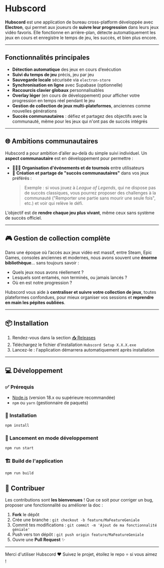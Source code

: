 # Hubscord

**Hubscord** est une application de bureau cross-platform développée avec **Electron**, qui permet aux joueurs de **suivre leur progression** dans leurs jeux vidéo favoris. Elle fonctionne en arrière-plan, détecte automatiquement les jeux en cours et enregistre le temps de jeu, les succès, et bien plus encore.

---

## Fonctionnalités principales

- **Détection automatique** des jeux en cours d’exécution
- **Suivi du temps de jeu** précis, jeu par jeu
- **Sauvegarde locale** sécurisée via `electron-store`
- **Synchronisation en ligne** avec Supabase (optionnelle)
- **Raccourcis clavier globaux** personnalisables
- **Overlay léger** (en cours de développement) pour afficher votre progression en temps réel pendant le jeu
- **Gestion de collection de jeux multi-plateformes**, anciennes comme nouvelles générations
- **Succès communautaires** : défiez et partagez des objectifs avec la communauté, même pour les jeux qui n'ont pas de succès intégrés

---

## 🌐 Ambitions communautaires

Hubscord a pour ambition d’aller au-delà du simple suivi individuel. Un **aspect communautaire** est en développement pour permettre :

- 🧑‍🤝‍🧑 **Organisation d'événements et de tournois** entre utilisateurs
- 🏅 **Création et partage de "succès communautaires"** dans vos jeux préférés :
  > Exemple : si vous jouez à *League of Legends*, qui ne dispose pas de succès classiques, vous pourrez proposer des challenges à la communauté ("Remporter une partie sans mourir une seule fois", etc.) et voir qui relève le défi.

L’objectif est de **rendre chaque jeu plus vivant**, même ceux sans système de succès officiel.

---

## 🎮 Gestion de collection complète

Dans une époque où l’accès aux jeux vidéo est massif, entre Steam, Epic Games, consoles anciennes et modernes, nous avons souvent une **énorme bibliothèque**… sans toujours savoir :

- Quels jeux nous avons réellement ?
- Lesquels sont entamés, non terminés, ou jamais lancés ?
- Où en est notre progression ?

Hubscord vous aide à **centraliser et suivre votre collection de jeux**, toutes plateformes confondues, pour mieux organiser vos sessions et **reprendre en main les pépites oubliées**.

---

## 📦 Installation

1. Rendez-vous dans la section [📥 Releases](https://github.com/brandonsannier/hubscord/releases)
2. Téléchargez le fichier d'installation `Hubscord Setup X.X.X.exe`
3. Lancez-le : l'application démarrera automatiquement après installation

---

## 💻 Développement

### ✅ Prérequis

- [Node.js](https://nodejs.org/) (version 18.x ou supérieure recommandée)
- `npm` ou `yarn` (gestionnaire de paquets)

### 🔧 Installation

```bash
npm install
```

### 🚀 Lancement en mode développement

```bash
npm run start
```

### 🏗️ Build de l'application

```bash
npm run build
```

## 🤝 Contribuer

Les contributions sont **les bienvenues** ! Que ce soit pour corriger un bug, proposer une fonctionnalité ou améliorer la doc :

1. **Fork** le dépôt
2. Crée une branche : `git checkout -b feature/MaFeatureGeniale`
3. Commit tes modifications : `git commit -m 'Ajout de ma fonctionnalité géniale'`
4. Push vers ton dépôt : `git push origin feature/MaFeatureGeniale`
5. Ouvre une **Pull Request** ✨

---

Merci d'utiliser Hubscord ❤️
Suivez le projet, étoilez le repo ⭐ si vous aimez !

